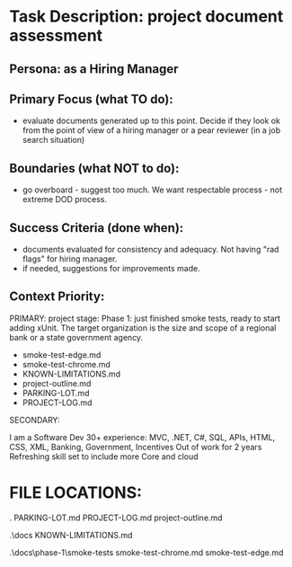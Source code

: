 # Task Description: project document assessment


## Persona: as a Hiring Manager

## Primary Focus (what TO do):
- evaluate documents generated up to this point.  Decide if they look ok from the point of view of a hiring manager or a pear reviewer (in a job search situation)

## Boundaries (what NOT to do):
- go overboard - suggest too much.  We want respectable process - not extreme DOD process. 

  
  

## Success Criteria (done when):
- documents evaluated for consistency and adequacy.  Not having "rad flags" for hiring manager.
- if needed, suggestions for improvements made.
  


## Context Priority:

PRIMARY: 
project stage: Phase 1: just finished smoke tests, ready to start adding xUnit.
The target organization is the size and scope of a regional bank or a state government agency.

- smoke-test-edge.md
- smoke-test-chrome.md
- KNOWN-LIMITATIONS.md
- project-outline.md
- PARKING-LOT.md
- PROJECT-LOG.md

        
SECONDARY:

I am a Software Dev
30+ experience: MVC, .NET, C#, SQL, APIs, HTML, CSS, XML, Banking, Government, Incentives
Out of work for 2 years
Refreshing skill set to include more Core and cloud


# FILE LOCATIONS:
.
PARKING-LOT.md
PROJECT-LOG.md
project-outline.md

.\docs
KNOWN-LIMITATIONS.md
 
 .\docs\phase-1\smoke-tests
smoke-test-chrome.md
smoke-test-edge.md


